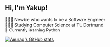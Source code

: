 
## Hi, I'm Yakup!
👨🏻‍💻 Newbie who wants to be a Software Engineer <br/>
👨🏻‍🎓 Studying Computer Science at TU Dortmund  <br/>
💬 Currently learning Python  <br/>

[![Anurag's GitHub stats](https://github-readme-stats.vercel.app/api?username=Yakyaz&hide=contribs,prs&show_icons=true&theme=material-palenight)](https://github.com/anuraghazra/github-readme-stats)

